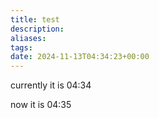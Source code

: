 ```yaml
---
title: test
description: 
aliases: 
tags: 
date: 2024-11-13T04:34:23+00:00
---
```

currently it is 04:34



now it is 04:35